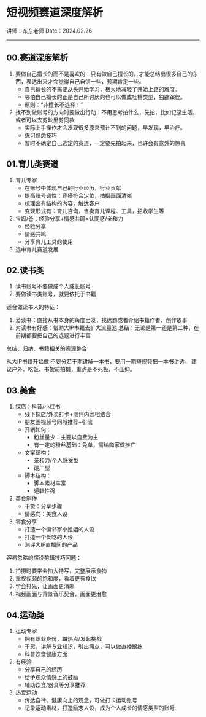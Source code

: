 # 短视频赛道深度解析

讲师：东东老师
Date：2024.02.26

---

## 00.赛道深度解析

1. 要做自己擅长的而不是喜欢的：只有做自己擅长的，才能总结出很多自己的东西，表达出来才会觉得自己自信一些，预期肯定一些。
   - 自己擅长的不需要从头开始学习，极大地减轻了开始上路的难度。
   - 哪怕自己擅长的正是自己所讨厌的也可以做成吐槽类型，独辟蹊径。
   - 原则：“非擅长不选择！”
2. 找不到做账号的方向时要做出行动：不用思考拍什么，先拍，比如记录生活，或者可以去剪映里剪同款
   - 实际上手操作才会发现很多原来预计不到的问题，早发现，早治疗。
   - 练习熟悉技巧
   - 暂时不确定自己选定的赛道，一定要先拍起来，也许会有意外的惊喜

## 01.育儿类赛道

1. 育儿专家
   - 在账号中体现自己的行业经历，行业贡献
   - 提高账号调性：穿搭符合定位，拍摄画面清晰
   - 梳理出有结构的内容，触达客户
   - 变现形式有：育儿咨询，售卖育儿课程、工具，招收学生等
2. 宝妈/爸：经验分享+情感共鸣=认同感/亲和力
   - 经验分享
   - 情感共鸣
   - 分享育儿工具的使用
3. 选中育儿赛道发展

## 02.读书类

1. 读书账号不要做成个人成长账号
2. 要做读书类账号，就要依托于书籍

适合做读书人的特征：

1. 爱读书：直接从书本身的角度出发，找选题或者介绍书籍作者、创作故事
2. 对读书有好感：借助大IP书籍去扩大流量池
   总结：无论是第一还是第二种，在前期都要把自己的选题进行丰富

总结、归纳、书籍相关的资源整合

从大IP书籍开始做
不要分若干期讲解一本书，要用一期短视频把一本书讲透。
建议户外、吃饭、书架前拍摄，重点是不死板，不压抑。

## 03.美食

1. 探店：抖音/小红书
   - 线下探店/外卖打卡+测评内容相结合
   - 朋友圈视频号同城推荐+引流
   - 开销如何：
     - 粉丝量少：主要以自费为主
     - 有一定的粉丝基础：免单，需给商家做推广
   - 文案结构：
     - 亲和力/个人感受型
     - 硬广型
   - 脚本结构：
     - 脚本素材丰富
     - 逻辑性强
2. 美食制作
   - 干货：分享步骤
   - 情感向：美食人设
3. 零食分享
   - 打造一个偏邻家小姐姐的人设
   - 打造一个爱吃的人设
   - 测评大IP直播间的产品

容易忽略的摆设剪辑技巧问题：

1. 拍摄时要学会拍大特写，完整展示食物
2. 重视视频的饱和度，看着更有食欲
3. 学会打光，让画面更清晰
4. 视频画面与背景音乐契合，画面更治愈

## 04.运动类

1. 运动专家
   - 拥有职业身份，蹭热点/发起挑战
   - 干货，讲解专业知识，引出痛点，可以做直播跟练
   - 科普饮食健康方面
2. 有经验
   - 分享自己的经历
   - 给予观众情感上的鼓励
   - 辅助饮食/器具等分享推荐
3. 热爱运动
   - 传达自律、健康向上的观念，可做打卡运动账号
   - 记录运动素材，打造励志人设，成为个人成长的情感类型的账号
